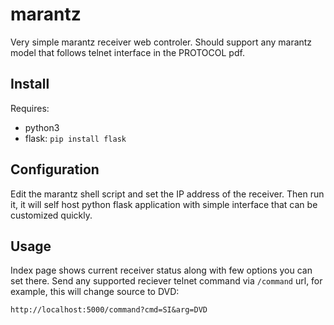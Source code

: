 # marantz

Very simple marantz receiver web controler. Should support any marantz model that follows telnet interface in the PROTOCOL pdf.

## Install

Requires:
- python3
- flask: `pip install flask`

## Configuration

Edit the marantz shell script and set the IP address of the receiver. Then run it, it will self host python flask application with simple interface that can be customized quickly.

## Usage

Index page shows current receiver status along with few options you can set there. Send any supported reciever telnet command via `/command` url, for example, this will change source to DVD:

```
http://localhost:5000/command?cmd=SI&arg=DVD
```

